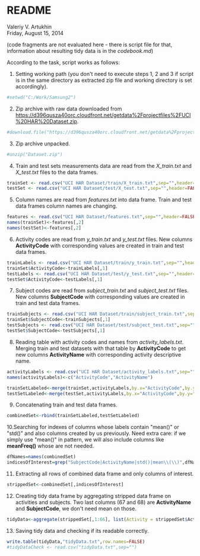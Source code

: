 # README
Valeriy V. Artukhin  
Friday, August 15, 2014  

(code fragments are not evaluated here - there is script file for that, information about resulting tidy data is in the *codebook.md*)

According to the task, script works as follows:

1. Setting working path (you don't need to execute steps 1, 2 and 3 if script is in the same 
directory as extracted zip file and working directory is set accordingly).

```r
#setwd("C:/Work/Samsung2")
```

2. Zip archive with raw data downloaded from <https://d396qusza40orc.cloudfront.net/getdata%2Fprojectfiles%2FUCI%20HAR%20Dataset.zip>.

```r
#download.file("https://d396qusza40orc.cloudfront.net/getdata%2Fprojectfiles%2FUCI%20HAR%20Dataset.zip",destfile="Dataset.zip")
```

3. Zip archive unpacked.

```r
#unzip("Dataset.zip")
```

4. Train and test sets measurements data are read from the *X_train.txt* and 
*X_test.txt* files to the data frames.

```r
trainSet <- read.csv("UCI HAR Dataset/train/X_train.txt",sep="",header=FALSE)
testSet <- read.csv("UCI HAR Dataset/test/X_test.txt",sep="",header=FALSE)
```

5. Column names are read from *features.txt* into data frame. Train and test data 
frames column names are changing.

```r
features <- read.csv("UCI HAR Dataset/features.txt",sep="",header=FALSE)
names(trainSet)<-features[,2]
names(testSet)<-features[,2]
```

6. Activity codes are read from *y_train.txt* and *y_test.txt* files. New columns
**ActivityCode** with corresponding values are created in train and test data frames.

```r
trainLabels <- read.csv("UCI HAR Dataset/train/y_train.txt",sep="",header=FALSE)
trainSet$ActivityCode<-trainLabels[,1]
testLabels <- read.csv("UCI HAR Dataset/test/y_test.txt",sep="",header=FALSE)
testSet$ActivityCode<-testLabels[,1]
```

7. Subject codes are read from *subject_train.txt* and *subject_test.txt* files. New columns
**SubjectCode** with corresponding values are created in train and test data frames.

```r
trainSubjects <- read.csv("UCI HAR Dataset/train/subject_train.txt",sep="",header=FALSE)
trainSet$SubjectCode<-trainSubjects[,1]
testSubjects <- read.csv("UCI HAR Dataset/test/subject_test.txt",sep="",header=FALSE)
testSet$SubjectCode<-testSubjects[,1]
```

8. Reading table with activity codes and names from *activity_labels.txt*. Merging train and test datasets with that table by **ActivityCode** to get new columns **ActivityName** with corresponding activity descriptive name.

```r
activityLabels <- read.csv("UCI HAR Dataset/activity_labels.txt",sep="",header=FALSE)
names(activityLabels)<-c("ActivityCode","ActivityName")

trainSetLabeled<-merge(trainSet,activityLabels,by.x="ActivityCode",by.y="ActivityCode",sort=FALSE)
testSetLabeled<-merge(testSet,activityLabels,by.x="ActivityCode",by.y="ActivityCode",sort=FALSE)
```

9. Concatenating train and test data frames.

```r
combinedSet<-rbind(trainSetLabeled,testSetLabeled)
```

10.Searching for indexes of columns whose labels contain "mean()" or "std()" and also columns created by us previously. Need extra care: if we simply use "mean()" in pattern, we will also include columns like **meanFreq()** whose are not needed.

```r
dfNames=names(combinedSet)
indicesOfInterest=grep("SubjectCode|ActivityName|std()|mean\\(\\)",dfNames)
```

11. Extracting all rows of combined data frame and only columns of interest.

```r
strippedSet<-combinedSet[,indicesOfInterest]
```

12. Creating tidy data frame by aggregating stripped data frame on activities and subjects. Two last columns (67 and 68) are **ActivityName** and **SubjectCode**, we don't need mean on those.

```r
tidyData<-aggregate(strippedSet[,1:66], list(Activity = strippedSet$ActivityName, Subject = strippedSet$SubjectCode), mean)
```

13. Saving tidy data and checking if its readable correctly.

```r
write.table(tidyData,"tidyData.txt",row.names=FALSE)
#tidyDataCheck <- read.csv("tidyData.txt",sep="")
```
